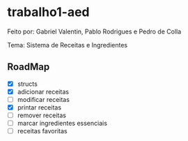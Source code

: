 # trabalho1-aed
Feito por: Gabriel Valentin, Pablo Rodrigues e Pedro de Colla

Tema:  Sistema de Receitas e Ingredientes

## RoadMap

- [x] structs
- [x] adicionar receitas
- [ ] modificar receitas
- [x] printar receitas
- [ ] remover receitas
- [ ] marcar ingredientes essenciais
- [ ] receitas favoritas
